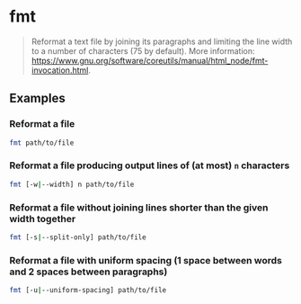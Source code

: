 # fmt

> Reformat a text file by joining its paragraphs and limiting the line width to a number of characters (75 by default). More information: <https://www.gnu.org/software/coreutils/manual/html_node/fmt-invocation.html>.

## Examples

### Reformat a file

```bash
fmt path/to/file
```

### Reformat a file producing output lines of (at most) `n` characters

```bash
fmt [-w|--width] n path/to/file
```

### Reformat a file without joining lines shorter than the given width together

```bash
fmt [-s|--split-only] path/to/file
```

### Reformat a file with uniform spacing (1 space between words and 2 spaces between paragraphs)

```bash
fmt [-u|--uniform-spacing] path/to/file
```
